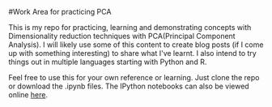 #Work Area for practicing PCA

This is my repo for practicing, learning and demonstrating concepts with Dimensionality reduction techniques with PCA(Principal Component Analysis). I will likely use some of this content to create blog posts (if I come up with something interesting) to share what I've learnt. I also intend to try things out in multiple languages starting with Python and R.

Feel free to use this for your own reference or learning. Just clone the repo or download the .ipynb files. The IPython notebooks can also be viewed online [here](http://nbviewer.ipython.org/github/shankarmsy/practice_PCA/blob/master/PCA%20with%20scikit-learn.ipynb).